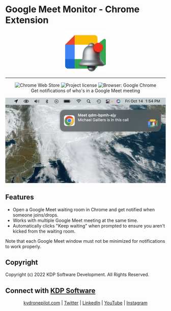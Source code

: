 # Google Meet Monitor - Chrome Extension

<p align="center">
  <img src="extension/icons/icon128.png">
</p>
<hr>
<p align="center">
  <img alt="Chrome Web Store" src="https://img.shields.io/chrome-web-store/v/khfhloinefcdhklhjeabkimjebpbgbkd">
  <img alt="Project license" src="https://img.shields.io/github/license/KYDronePilot/google-meet-monitor-ext">
  <img alt="Browser: Google Chrome" src="https://img.shields.io/badge/browser-Google%20Chrome-blue"><br>
  Get notifications of who's in a Google Meet meeting
</p>

![Screenshot of notification](img/notification_screenshot.png)

## Features

- Open a Google Meet waiting room in Chrome and get notified when someone joins/drops.
- Works with multiple Google Meet meeting at the same time.
- Automatically clicks "Keep waiting" when prompted to ensure you aren't kicked from the waiting room.

Note that each Google Meet window must not be minimized for notifications to work properly.

## Copyright

Copyright (c) 2022 KDP Software Development. All Rights Reserved.

## Connect with [KDP Software](https://kydronepilot.com)

<p align="center">
  <a href="https://kydronepilot.com">kydronepilot.com</a>
  | <a href="https://twitter.com/kdp_dev">Twitter</a>
  | <a href="https://www.linkedin.com/company/kdp-software/">LinkedIn</a>
  | <a href="https://www.youtube.com/channel/UCOKUOMU1cSvcgnyga8atl-g">YouTube</a>
  | <a href="https://www.instagram.com/kdp_software/">Instagram</a>
</p>
